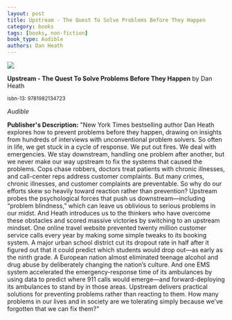 ```yaml
---
layout: post
title: Upstream - The Quest To Solve Problems Before They Happen
category: books
tags: [books, non-fiction]
book_type: Audible
authors: Dan Heath
---
```


<img src="http://books.google.com/books/content?id=L6bODwAAQBAJ&printsec=frontcover&img=1&zoom=1&edge=curl&source=gbs_api"/>

**Upstream - The Quest To Solve Problems Before They Happen** by Dan Heath

<sup>isbn-13: 9781982134723</sup>

*Audible*

**Publisher's Description:**
"New York Times bestselling author Dan Heath explores how to prevent
problems before they happen, drawing on insights from hundreds of
interviews with unconventional problem solvers. So often in life, we get
stuck in a cycle of response. We put out fires. We deal with emergencies.
We stay downstream, handling one problem after another, but we never make
our way upstream to fix the systems that caused the problems. Cops chase
robbers, doctors treat patients with chronic illnesses, and call-center
reps address customer complaints. But many crimes, chronic illnesses, and
customer complaints are preventable. So why do our efforts skew so heavily
toward reaction rather than prevention? Upstream probes the psychological
forces that push us downstream—including “problem blindness,” which can
leave us oblivious to serious problems in our midst. And Heath introduces
us to the thinkers who have overcome these obstacles and scored massive
victories by switching to an upstream mindset. One online travel website
prevented twenty million customer service calls every year by making some
simple tweaks to its booking system. A major urban school district cut its
dropout rate in half after it figured out that it could predict which
students would drop out—as early as the ninth grade. A European nation
almost eliminated teenage alcohol and drug abuse by deliberately changing
the nation’s culture. And one EMS system accelerated the emergency-response
time of its ambulances by using data to predict where 911 calls would
emerge—and forward-deploying its ambulances to stand by in those areas.
Upstream delivers practical solutions for preventing problems rather than
reacting to them. How many problems in our lives and in society are we
tolerating simply because we’ve forgotten that we can fix them?"